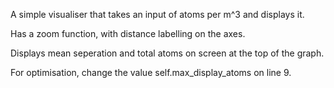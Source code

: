 A simple visualiser that takes an input of atoms per m^3 and displays it.

Has a zoom function, with distance labelling on the axes.

Displays mean seperation and total atoms on screen at the top of the graph.

For optimisation, change the value self.max_display_atoms on line 9. 
